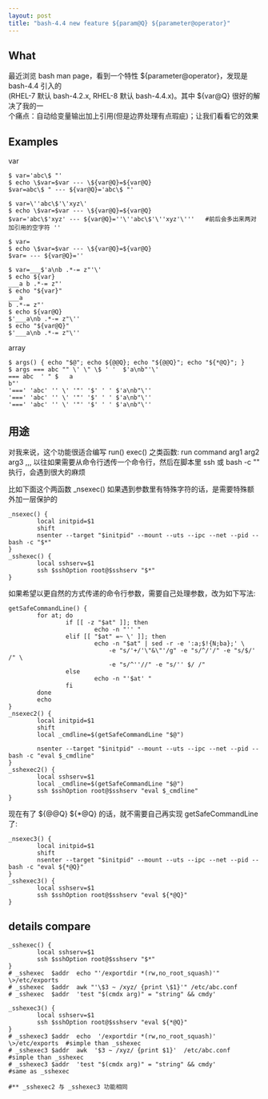 ```yaml
---
layout: post
title: "bash-4.4 new feature ${param@Q} ${parameter@operator}"
---
```


## What
最近浏览 bash man page，看到一个特性 ${parameter@operator}，发现是 bash-4.4 引入的  
(RHEL-7 默认 bash-4.2.x, RHEL-8 默认 bash-4.4.x)。其中 ${var@Q} 很好的解决了我的一  
个痛点：自动给变量输出加上引用(但是边界处理有点瑕疵)；让我们看看它的效果

## Examples
var
```
$ var='abc\$ "'
$ echo \$var=$var --- \${var@Q}=${var@Q}
$var=abc\$ " --- ${var@Q}='abc\$ "'

$ var=\''abc\$'\'xyz\'
$ echo \$var=$var --- \${var@Q}=${var@Q}
$var='abc\$'xyz' --- ${var@Q}=''\''abc\$'\''xyz'\'''   #前后会多出来两对加引用的空字符 ''

$ var=
$ echo \$var=$var --- \${var@Q}=${var@Q}
$var= --- ${var@Q}=''

$ var=___$'a\nb .*-= z"'\'
$ echo ${var}
___a b .*-= z"'
$ echo "${var}"
___a
b .*-= z"'
$ echo ${var@Q}
$'___a\nb .*-= z"\''
$ echo "${var@Q}"
$'___a\nb .*-= z"\''
```

array
```
$ args() { echo "$@"; echo ${@@Q}; echo "${@@Q}"; echo "${*@Q}"; }
$ args === abc "" \' \" \$ ' '  $'a\nb"'\'
=== abc  ' " $   a
b"'
'===' 'abc' '' \' '"' '$' ' ' $'a\nb"\''
'===' 'abc' '' \' '"' '$' ' ' $'a\nb"\''
'===' 'abc' '' \' '"' '$' ' ' $'a\nb"\''
```


## 用途
对我来说，这个功能很适合编写 run() exec() 之类函数: run command arg1 arg2 arg3 ,,,
以往如果需要从命令行透传一个命令行，然后在脚本里 ssh 或 bash -c "" 执行，会遇到很大的麻烦  

比如下面这个两函数 \_nsexec() 如果遇到参数里有特殊字符的话，是需要特殊额外加一层保护的  
```
_nsexec() {
        local initpid=$1
        shift
        nsenter --target "$initpid" --mount --uts --ipc --net --pid -- bash -c "$*"
}
_sshexec() {
        local sshserv=$1
        ssh $sshOption root@$sshserv "$*"
}
```

如果希望以更自然的方式传递的命令行参数，需要自己处理参数，改为如下写法:
```
getSafeCommandLine() {
        for at; do
                if [[ -z "$at" ]]; then
                        echo -n "'' "
                elif [[ "$at" =~ \' ]]; then
                        echo -n "$at" | sed -r -e ':a;$!{N;ba};' \
                            -e "s/'+/'\"&\"'/g" -e "s/^/'/" -e "s/$/' /" \
                            -e "s/^''//" -e "s/'' $/ /"
                else
                        echo -n "'$at' "
                fi
        done
        echo
}
_nsexec2() {
        local initpid=$1
        shift
        local _cmdline=$(getSafeCommandLine "$@")

        nsenter --target "$initpid" --mount --uts --ipc --net --pid -- bash -c "eval $_cmdline"
}
_sshexec2() {
        local sshserv=$1
        local _cmdline=$(getSafeCommandLine "$@")
        ssh $sshOption root@$sshserv "eval $_cmdline"
}
```

现在有了 ${@@Q} ${\*@Q} 的话，就不需要自己再实现 getSafeCommandLine 了:
```
_nsexec3() {
        local initpid=$1
        shift
        nsenter --target "$initpid" --mount --uts --ipc --net --pid -- bash -c "eval ${*@Q}"
}
_sshexec3() {
        local sshserv=$1
        ssh $sshOption root@$sshserv "eval ${*@Q}"
}
```

## details compare
```
_sshexec() {
        local sshserv=$1
        ssh $sshOption root@$sshserv "$*"
}
# _sshexec  $addr  echo "'/exportdir *(rw,no_root_squash)'" \>/etc/exports
# _sshexec  $addr  awk "'\$3 ~ /xyz/ {print \$1}'" /etc/abc.conf
# _sshexec  $addr  'test "$(cmdx arg)" = "string" && cmdy'

_sshexec3() {
        local sshserv=$1
        ssh $sshOption root@$sshserv "eval ${*@Q}"
}
# _sshexec3 $addr  echo  '/exportdir *(rw,no_root_squash)'  \>/etc/exports  #simple than _sshexec
# _sshexec3 $addr  awk  '$3 ~ /xyz/ {print $1}'  /etc/abc.conf              #simple than _sshexec
# _sshexec3 $addr  'test "$(cmdx arg)" = "string" && cmdy'                  #same as _sshexec

#** _sshexec2 与 _sshexec3 功能相同

```
